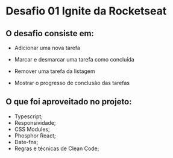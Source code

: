 # Desafio 01 Ignite da Rocketseat

## O desafio consiste em:

- Adicionar uma nova tarefa

- Marcar e desmarcar uma tarefa como concluída

- Remover uma tarefa da listagem

- Mostrar o progresso de conclusão das tarefas

## O que foi aproveitado no projeto:

- Typescript;
- Responsividade;
- CSS Modules;
- Phosphor React;
- Date-fns;
- Regras e técnicas de Clean Code;
